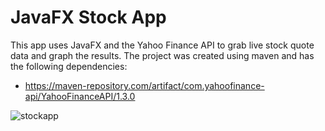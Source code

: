 # JavaFX Stock App

This app uses JavaFX and the Yahoo Finance API to grab live stock quote data and graph the results.  The project was created using maven and has the following dependencies:

- https://maven-repository.com/artifact/com.yahoofinance-api/YahooFinanceAPI/1.3.0

![stockapp](https://cloud.githubusercontent.com/assets/1560958/19868203/b1ae77b6-9f6c-11e6-86b4-7e1134592aee.JPG)
